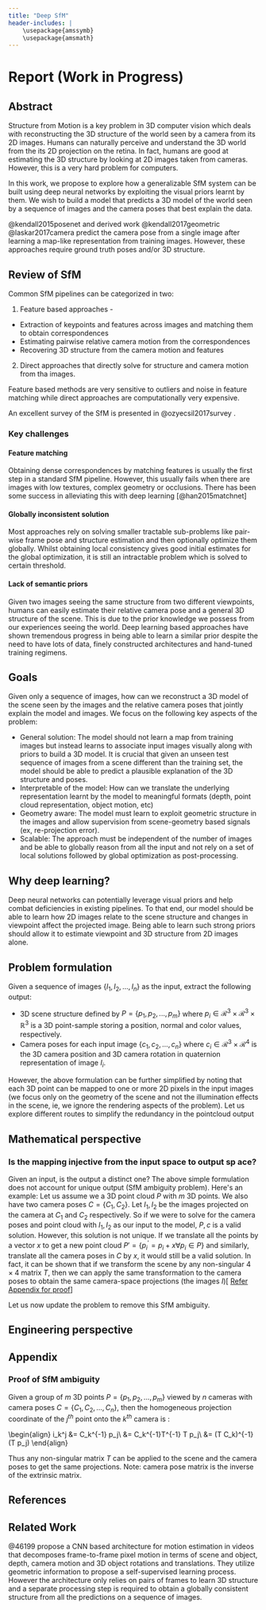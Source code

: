 ```yaml
---
title: "Deep SfM"
header-includes: |
    \usepackage{amssymb}   
    \usepackage{amsmath}
---
```


# Report (Work in Progress)

## Abstract
Structure from Motion is a key problem in 3D computer vision which deals with reconstructing the 3D structure of the world seen by a camera from its 2D images. Humans can naturally perceive and understand the 3D world from the its 2D projection on the retina. In fact, humans are good at estimating the 3D structure by looking at 2D images taken from cameras. However, this is a very hard problem for computers.

In this work, we propose to explore how a generalizable SfM system can be built using deep neural networks by exploiting the visual priors learnt by them. We wish to build a model that predicts a 3D model of the world seen by a sequence of images and the camera poses that best explain the data.

@kendall2015posenet and derived work @kendall2017geometric @laskar2017camera predict the camera pose from a single image after learning a map-like representation from training images. However, these approaches require ground truth poses and/or 3D structure.

## Review of SfM

Common SfM pipelines can be categorized in two:

1. Feature based approaches -

* Extraction of keypoints and features across images and matching them to obtain correspondences
* Estimating pairwise relative camera motion from the correspondences
* Recovering 3D structure from the camera motion and features

2. Direct approaches that directly solve for structure and camera motion from tha images.

Feature based methods are very sensitive to outliers and noise in feature matching while direct approaches are computationally very expensive.

An excellent survey of the SfM is presented in @ozyecsil2017survey .

### Key challenges
#### Feature matching
Obtaining dense correspondences by matching features is usually the first step in a standard SfM pipeline. However, this usually fails when there are images with low textures, complex geometry or occlusions. There has been some success in alleviating this with deep learning [@han2015matchnet]

#### Globally inconsistent solution
Most approaches rely on solving smaller tractable sub-problems like pair-wise frame pose and structure estimation and then optionally optimize them globally. Whilst obtaining local consistency gives good initial estimates for the global optimization, it is still an intractable problem which is solved to certain threshold.

#### Lack of semantic priors
Given two images seeing the same structure from two different viewpoints, humans can easily estimate their relative camera pose and a general 3D structure of the scene. This is due to the prior knowledge we possess from our experiences seeing the world.
Deep learning based approaches have shown tremendous progress in being able to learn a similar prior despite the need to have lots of data, finely constructed architectures and hand-tuned training regimens.

## Goals
Given only a sequence of images, how can we reconstruct a 3D model of the scene seen by the images and the relative camera poses that jointly explain the model and images.
We focus on the following key aspects of the problem:

* General solution: The model should not learn a map from training images but instead learns to associate input images visually along with priors to build a 3D model. It is crucial that given an unseen test sequence of images from a scene different than the training set, the model should be able to predict a plausible explanation of the 3D structure and poses.
* Interpretable of the model: How can we translate the underlying representation learnt by the model to meaningful formats (depth, point cloud representation, object motion, etc)
* Geometry aware: The model must learn to exploit geometric structure in the images and allow supervision from scene-geometry based signals (ex, re-projection error).
* Scalable: The approach must be independent of the number of images and be able to globally reason from all the input and not rely on a set of local solutions followed by global optimization as post-processing.

## Why deep learning?
Deep neural networks can potentially leverage visual priors and help combat deficiencies in existing pipelines. To that end, our model should be able to learn how 2D images relate to the scene structure and changes in viewpoint affect the projected image. Being able to learn such strong priors should allow it to estimate viewpoint and 3D structure from 2D images alone.

## Problem formulation
Given a sequence of images $\{I_1, I_2, ..., I_n\}$ as the input, extract the following output:

* 3D scene structure defined by $P = \{p_1, p_2, ..., p_m\}$ where $p_i \in \mathcal{R}^3 \times \mathcal{R}^3 \times \mathbb{R}^3$ is a 3D point-sample storing a position, normal and color values, respectively.
* Camera poses for each input image $\{c_1, c_2, ..., c_n \}$ where $c_i \in \mathcal{R}^3 \times \mathcal{R}^4$ is the 3D camera position and 3D camera rotation in quaternion representation of image $I_i$.

However, the above formulation can be further simplified by noting that each 3D point can be mapped to one or more 2D pixels in the input images (we focus only on the geometry of the scene and not the illumination effects in the scene, ie, we ignore the rendering aspects of the problem). Let us explore different routes to simplify the redundancy in the pointcloud output

## Mathematical perspective
[comment]: <> (Discuss the mathematical formulation, the challenges and potential approaches.)

### Is the mapping injective from the input space to output sp  ace?
Given an input, is the output a distinct one?
The above simple formulation does not account for unique output (SfM ambiguity problem). Here's an example:
Let us assume we a 3D point cloud $P$ with $m$ 3D points. We also have two camera poses $C = \{C_1, C_2\}$. Let $I_1, I_2$ be the images projected on the camera at $C_1$ and $C_2$ respectively. So if we were to solve for the camera poses and point cloud with $I_1, I_2$ as our input to the model, $P, c$ is a valid solution. However, this solution is not unique. If we translate all the points by a vector $x$ to get a new point cloud $P' = \{p_i^{\prime} = p_i + x \forall p_i \in P\}$ and similarly, translate all the camera poses in $C$ by $x$, it would still be a valid solution. In fact, it can be shown that if we transform the scene by any non-singular $4 \times 4$ matrix $T$, then we can apply the same transformation to the camera poses to obtain the same camera-space projections (the images $I$)\[ [Refer Appendix for proof](#proof-of-sfm-ambiguity)\]

Let us now update the problem to remove this SfM ambiguity.

## Engineering perspective
[comment]: <> (From an model engineering perspective, discuss the problems and potential approaches.)

## Appendix

### Proof of SfM ambiguity
Given a group of $m$ 3D points $P = \{p_1, p_2, ..., p_m\}$ viewed by $n$ cameras with camera poses $C = \{C_1, C_2, ..., C_n \}$, then the homogeneous projection coordinate of the $j^{th}$ point onto the $k^{th}$ camera is :

\begin{align}
    i_k^j &= C_k^{-1} p_j\\
    &= C_k^{-1}T^{-1} T p_j\\
    &= (T C_k)^{-1} (T p_j)
\end{align}

Thus any non-singular matrix $T$ can be applied to the scene and the camera poses to get the same projections.
Note: camera pose matrix is the inverse of the extrinsic matrix.

## References

## Related Work
@46199 propose a CNN based architecture for motion estimation in videos that decomposes frame-to-frame pixel motion in terms of scene and object, depth, camera motion and 3D object rotations and translations. They utilize geometric information to propose a self-supervised learning process. However the architecture only relies on pairs of frames to learn 3D structure and a separate processing step is required to obtain a globally consistent structure from all the predictions on a sequence of images.
